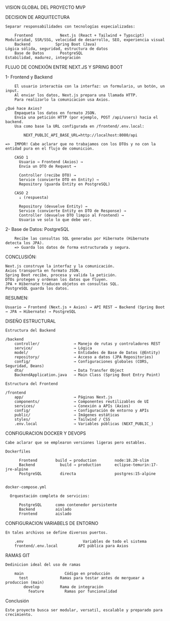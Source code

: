 
VISION GLOBAL DEL PROYECTO MVP

DECISION DE ARQUITECTURA

    Separar responsabilidades con tecnologías especializadas:
    
        Frontend	        Next.js (React + Tailwind + Typscipt)	    Modularidad, SSR/SSG, velocidad de desarrollo, SEO, experiencia visual
        Backend	          Spring Boot (Java)	                      Lógica sólida, seguridad, estructura de datos
        Base de Datos	    PostgreSQL	                              Estabilidad, madurez, integración


FLUJO DE CONEXIÓN ENTRE NEXT.JS Y SPRING BOOT

  1- Frontend y Backend
 
        El usuario interactúa con la interfaz: un formulario, un botón, un input.
        Al enviar los datos, Next.js prepara una llamada HTTP.
        Para realizarlo la comunicacion usa Axios.

    ¿Qué hace Axios?
        Empaqueta los datos en formato JSON.
        Envía una petición HTTP (por ejemplo, POST /api/users) hacia el backend.
        Usa como base la URL configurada en /frontend/.env.local:

            NEXT_PUBLIC_API_BASE_URL=http://localhost:8080/api
    
    =>  IMPOR! Cabe aclarar que no trabajamos con los DTOs y no con la entidad pura en el flujo de comunicion.
        
        CASO 1
          Usuario → Frontend (Axios) → 
          Envía un DTO de Request → 

          Controller (recibe DTO) → 
          Service (convierte DTO en Entity) → 
          Repository (guarda Entity en PostgreSQL)
        
        CASO 2
          ↓ (respuesta)

          Repository (devuelve Entity) → 
          Service (convierte Entity en DTO de Response) → 
          Controller (devuelve DTO limpio al Frontend) → 
          Usuario ve solo lo que debe ver.


  2- Base de Datos: PostgreSQL

        Recibe las consultas SQL generadas por Hibernate (Hibernate detecta los JPA).
        => Guarda los datos de forma estructurada y segura.
  

CONCLUSIÓN:

    Next.js construye la interfaz y la comunicación.
    Axios transporta en formato JSON.
    Spring Boot recibe, procesa y valida la petición.
    DTOs protegen y ordenan los datos que fluyen.
    JPA + Hibernate traducen objetos en consultas SQL.
    PostgreSQL guarda los datos.

RESUMEN:

    Usuario → Frontend (Next.js + Axios) → API REST → Backend (Spring Boot → JPA → Hibernate) → PostgreSQL


DISEÑO ESTRUCTURAL

    Estructura del Backend

    /backend
        controller/               → Manejo de rutas y controladores REST
        service/                  → Lógica
        model/                    → Entidades de Base de Datos (@Entity)
        repository/               → Acceso a datos (JPA Repositories)
        config/                   → Configuraciones globales (CORS, Seguridad, Beans)
        dto/                      → Data Transfer Object
        BackendApplication.java   → Main Class (Spring Boot Entry Point)

    Estructura del Frontend

    /frontend
        app/                      → Páginas Next.js
        components/               → Componentes reutilizables de UI
        services/                 → Conexión a APIs (Axios)
        config/                   → Configuración de entorno y APIs
        public/                   → Imágenes estáticas
        styles/                   → Tailwind / CSS
        .env.local                → Variables públicas (NEXT_PUBLIC_)


CONFIGURACION DOCKER Y DEVOPS

    Cabe aclarar que se emplearon versiones ligeras pero estables.

    Dockerfiles
        
          Frontend	      build → production	    node:18.20-slim
          Backend	        build → production	    eclipse-temurin:17-jre-alpine
          PostgreSQL	    directa	                postgres:15-alpine


    docker-compose.yml

      Orquestación completa de servicios:

          PostgreSQL      como contenedor persistente
          Backend         aislado
          Frontend        aislado


CONFIGURACION VARIABELS DE ENTORNO

    En tales archivos se define diversos puertos.
      
        .env	                      Variables de todo el sistema
        frontend/.env.local	        API pública para Axios
    

RAMAS GIT 

    Dedinicion ideal del uso de ramas  
        
        main	              Código en producción
          test	            Ramas para testar antes de merguear a produccion (main)
            develop	        Rama de integración
              feature	      Ramas por funcionalidad
            
    

Conclusión

    Este proyecto busca ser modular, versatil, escalable y preparado para crecimiento.
    





